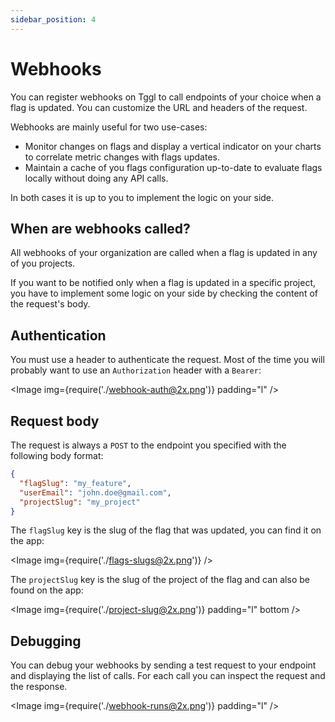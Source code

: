 ```yaml
---
sidebar_position: 4
---
```


# Webhooks

You can register webhooks on Tggl to call endpoints of your choice when a 
flag is updated. You can customize the URL and headers of the request.

Webhooks are mainly useful for two use-cases:
- Monitor changes on flags and display a vertical indicator on your 
  charts to correlate metric changes with flags updates.
- Maintain a cache of you flags configuration up-to-date to evaluate flags 
  locally without doing any API calls.

In both cases it is up to you to implement the logic on your side.

## When are webhooks called?

All webhooks of your organization are called when a flag is updated in any 
of you projects.

If you want to be notified only when a flag is updated in a specific project,
you have to implement some logic on your side by checking the content of the 
request's body.

## Authentication

You must use a header to authenticate the request. Most of the time you will 
probably want to use an `Authorization` header with a `Bearer`:

<Image img={require('./webhook-auth@2x.png')} padding="l" />


## Request body

The request is always a `POST` to the endpoint you specified with the following 
body format:

```json
{
  "flagSlug": "my_feature",
  "userEmail": "john.doe@gmail.com",
  "projectSlug": "my_project"
}
```

The `flagSlug` key is the slug of the flag that was updated, you can find it 
on the app:

<Image img={require('./flags-slugs@2x.png')} />

The `projectSlug` key is the slug of the project of the flag and can also be 
found on the app:

<Image img={require('./project-slug@2x.png')} padding="l" bottom />

## Debugging

You can debug your webhooks by sending a test request to your endpoint and 
displaying the list of calls. For each call you can inspect the request and 
the response.

<Image img={require('./webhook-runs@2x.png')} padding="l" />
